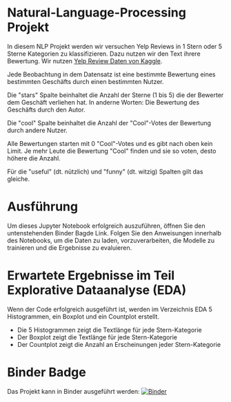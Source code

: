 # Natural-Language-Processing Projekt
In diesem NLP Projekt werden wir versuchen Yelp Reviews in 1 Stern oder 5 Sterne Kategorien zu klassifizieren. Dazu nutzen wir den Text ihrere Bewertung.
Wir nutzen [Yelp Review Daten von Kaggle](https://www.kaggle.com/c/yelp-recsys-2013).

Jede Beobachtung in dem Datensatz ist eine bestimmte Bewertung eines bestimmten Geschäfts durch einen bestimmten Nutzer.

Die "stars" Spalte beinhaltet die Anzahl der Sterne (1 bis 5) die der Bewerter dem Geschäft verliehen hat. In anderne Worten: Die Bewertung des Geschäfts durch den Autor. 

Die "cool" Spalte beinhaltet die Anzahl der "Cool"-Votes der Bewertung durch andere Nutzer.

Alle Bewertungen starten mit 0 "Cool"-Votes und es gibt nach oben kein Limit. Je mehr Leute die Bewertung "Cool" finden und sie so voten, desto höhere die Anzahl.

Für die "useful" (dt. nützlich) und "funny" (dt. witzig) Spalten gilt das gleiche.

# Ausführung
Um dieses Jupyter Notebook erfolgreich auszuführen, öffnen Sie den untenstehenden Binder Bagde Link. Folgen Sie den Anweisungen innerhalb des Notebooks, um die Daten zu laden, vorzuverarbeiten, die Modelle zu trainieren und die Ergebnisse zu evaluieren.

# Erwartete Ergebnisse im Teil Explorative Dataanalyse (EDA)
Wenn der Code erfolgreich ausgeführt ist, werden im Verzeichnis EDA 5 Histogrammen, ein Boxplot und ein Countplot erstellt. 
- Die 5 Histogrammen zeigt die Textlänge für jede Stern-Kategorie
- Der Boxplot zeigt die Textlänge für jede Stern-Kategorie
- Der Countplot zeigt die Anzahl an Erscheinungen jeder Stern-Kategorie

# Binder Badge
Das Projekt kann in Binder ausgeführt werden: [![Binder](https://mybinder.org/badge_logo.svg)](https://mybinder.org/v2/gh/hienchipham197/Natural-Language-Processing/HEAD)
